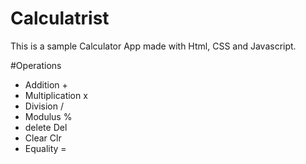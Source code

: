 # Calculatrist

This is a sample Calculator App made with Html, CSS and Javascript.

#Operations

- Addition +
- Multiplication x
- Division /
- Modulus %
- delete Del
- Clear Clr
- Equality =
